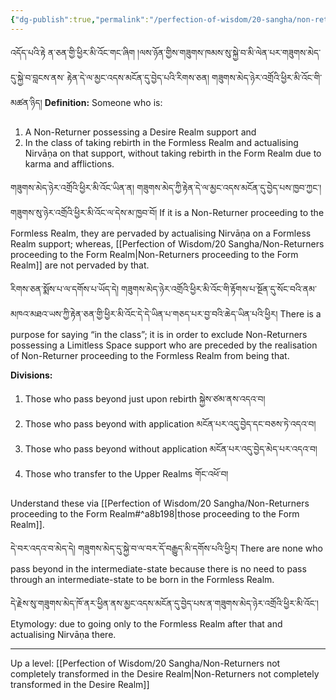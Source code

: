 ```yaml
---
{"dg-publish":true,"permalink":"/perfection-of-wisdom/20-sangha/non-returners-proceeding-to-the-formless-realm/"}
---
```


འདོད་པའི་རྟེ ན་ཅན་གྱི་ཕྱིར་མི་འོང་གང་ཞིག །ལས་ཉོན་གྱིས་གཟུགས་ཁམས་སུ་སྐྱེ་བ་མི་ལེན་པར་གཟུགས་མེད་དུ་སྐྱེ་བ་བླངས་ནས་
རྟེན་དེ་ལ་མྱང་འདས་མངོན་དུ་བྱེད་པའི་རིགས་ཅན། གཟུགས་མེད་ཉེར་འགྲོའི་ཕྱིར་མི་འོང་གི་མཚན་ཉིད།
**Definition:** Someone who is:
1. A Non-Returner possessing a Desire Realm support and
2. In the class of taking rebirth in the Formless Realm and actualising Nirvāṇa on that support, without taking rebirth in the Form Realm due to karma and afflictions.

གཟུགས་མེད་ཉེར་འགྲོའི་ཕྱིར་མི་འོང་ཡིན་ན། གཟུགས་མེད་ཀྱི་རྟེན་དེ་ལ་མྱང་འདས་མངོན་དུ་བྱེད་པས་ཁྱབ་ཀྱང་། གཟུགས་སུ་ཉེར་འགྲོའི་ཕྱིར་མི་འོང་ལ་དེས་མ་ཁྱབ་བོ།
If it is a Non-Returner proceeding to the Formless Realm, they are pervaded by actualising Nirvāṇa on a Formless Realm support; whereas, [[Perfection of Wisdom/20 Sangha/Non-Returners proceeding to the Form Realm\|Non-Returners proceeding to the Form Realm]] are not pervaded by that.

རིགས་ཅན་སྨོས་པ་ལ་དགོས་པ་ཡོད་དེ། 
གཟུགས་མེད་ཉེར་འགྲོའི་ཕྱིར་མི་འོང་གི་རྟོགས་པ་སྔོན་དུ་སོང་བའི་ནམ་མཁའ་མཐའ་ཡས་ཀྱི་རྟེན་ཅན་གྱི་ཕྱིར་མི་འོང་དེ་དེ་ཡིན་པ་གཅད་པར་བྱ་བའི་ཆེད་ཡིན་པའི་ཕྱིར།
There is a purpose for saying “in the class”; it is in order to exclude Non-Returners possessing a Limitless Space support who are preceded by the realisation of Non-Returner proceeding to the Formless Realm from being that.

**Divisions:**
1. Those who pass beyond just upon rebirth སྐྱེས་ཙམ་ནས་འདའ་བ།
2. Those who pass beyond with application མངོན་པར་འདུ་བྱེད་དང་བཅས་ཏེ་འདའ་བ།
3. Those who pass beyond without application མངོན་པར་འདུ་བྱེད་མེད་པར་འདའ་བ།
4. Those who transfer to the Upper Realms གོང་འཕོ་བ།

Understand these via [[Perfection of Wisdom/20 Sangha/Non-Returners proceeding to the Form Realm#^a8b198\|those proceeding to the Form Realm]].

དེ་བར་འདའ་བ་མེད་དེ། གཟུགས་མེད་དུ་སྐྱེ་བ་ལ་བར་དོ་བརྒྱུད་མི་དགོས་པའི་ཕྱིར།
There are none who pass beyond in the intermediate-state because there is no need to pass through an intermediate-state to be born in the Formless Realm.

དེ་རྗེས་སུ་གཟུགས་མེད་ཁོ་ནར་ཕྱིན་ནས་མྱང་འདས་མངོན་དུ་བྱེད་པས་ན་གཟུགས་མེད་ཉེར་འགྲོའི་ཕྱིར་མི་འོང་།
Etymology: due to going only to the Formless Realm after that and actualising Nirvāṇa there.

---
Up a level: [[Perfection of Wisdom/20 Sangha/Non-Returners not completely transformed in the Desire Realm\|Non-Returners not completely transformed in the Desire Realm]]
